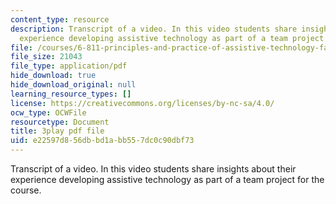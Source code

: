```yaml
---
content_type: resource
description: Transcript of a video. In this video students share insights about their
  experience developing assistive technology as part of a team project for the course.
file: /courses/6-811-principles-and-practice-of-assistive-technology-fall-2014/e22597d856dbbd1abb557dc0c90dbf73_6Vea2rZOA3k.pdf
file_size: 21043
file_type: application/pdf
hide_download: true
hide_download_original: null
learning_resource_types: []
license: https://creativecommons.org/licenses/by-nc-sa/4.0/
ocw_type: OCWFile
resourcetype: Document
title: 3play pdf file
uid: e22597d8-56db-bd1a-bb55-7dc0c90dbf73
---
```

Transcript of a video. In this video students share insights about their experience developing assistive technology as part of a team project for the course.